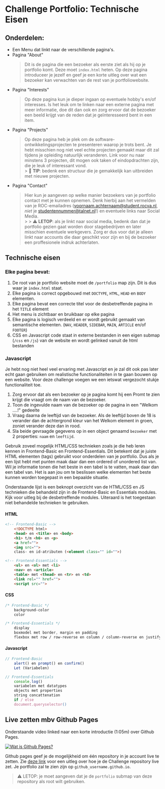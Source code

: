 # Challenge Portfolio: Technische Eisen

## Onderdelen:

- Een Menu dat linkt naar de verschillende pagina's.
- Pagina "About"
    > Dit is de pagina die een bezoeker als eerste ziet als hij op je portfolio komt. Deze moet `index.html` heten. Op deze pagina introduceer je jezelf en geef je een korte uitleg over wat een bezoeker kan verwachten van de rest van je portfoliowebsite.
- Pagina "Interests"
    > Op deze pagina kun je dieper ingaan op eventuele hobby's en/of interesses. Is het leuk om te linken naar een externe pagina met meer informatie, doe dit dan ook en zorg ervoor dat de bezoeker een beeld krijgt van de reden dat je geïnteresseerd bent in een item.
- Pagina "Projects"
    > Op deze pagina heb je plek om de software-ontwikkelingsprojecten te presenteren waarop je trots bent. Je hebt misschien nog niet veel echte projecten gemaakt maar dit zal tijdens je opleiding natuurlijk veranderen. Link voor nu naar minstens 3 projecten, dit mogen ook taken of eindopdrachten zijn, die je leuk of interessant vond.  
        > :rocket: **TIP**: bedenk een structuur die je gemakkelijk kan uitbreiden met nieuwe projecten.
- Pagina "Contact"
    > Hier kun je aangeven op welke manier bezoekers van je portfolio contact met je kunnen opnemen. Denk hierbij aan het vermelden van je ROC-emailadres (voornaam.achternaam@student.rocva.nl, *niet* je studentennummer@talnet.nl!) en eventuele links naar Social Media.  
        > 
        > :warning: **LETOP**: als je linkt naar social media, bedenk dan dat je portfolio gezien gaat worden door stagebedrijven en later misschien eventuele werkgevers. Zorg er dus voor dat je alleen linkt naar accounts die daar geschikt voor zijn en bij de bezoeker een proffesionele indruk achterlaten.
   
## Technische eisen

### Elke pagina bevat:

1. De root van je portfolio website moet de `/portfolio` map zijn. Dit is dus waar je `index.html` staat.
2. Elke pagina is correct opgebouwd met `DOCTYPE`, `HTML`, `HEAD` en `BODY` elementen.
3. Elke pagina bevat een correcte titel voor de desbetreffende pagina in het `TITLE` element
4. Het menu is zichtbaar en bruikbaar op elke pagina 
5. Elke pagina is logisch verdeeld en er wordt gebruikt gemaakt van semantische elementen. (`NAV`, `HEADER`, `SIDEBAR`, `MAIN`, `ARTICLE` en/of `FOOTER`)
6. CSS en Javascript code staat in externe bestanden in een eigen submap (`/css` en `/js`) van de website en wordt gelinked vanuit de html bestanden

### Javascript

Je hebt nog niet heel veel ervaring met Javascript en je zal dit ook pas later echt gaan gebruiken om realistische functionaliteiten in te gaan bouwen op een website. Voor deze challenge voegen we een ietswat vergezocht stukje functionaliteit toe.

1. Zorg ervoor dat als een bezoeker op je pagina komt hij een Promt te zien krijgt die vraagt om de naam van de bezoeker. 
2. Toon de ingevulde naam van de bezoeker op de pagina in een "Welkom ....!" gedeelte
3.  Vraag daarna de leeftijd van de bezoeker. Als de leeftijd boven de 18 is verander dan de achtergrond kleur van het Welkom element in groen, zoniet verander deze dan in rood.
4.  Sla beide gevraagde gegevens op in een object genaamd `bezoeker` met 2 properties: `naam` en `leeftijd`.

Gebruik zoveel mogelijk HTML/CSS technieken zoals je die heb leren kennen in Frontend-Basic en Frontend-Essentials. Dit betekent dat je juiste HTML elementen (tags) gebruikt voor onderdelen van je portfolio. Dus als je een lijst hebt met punten maak daar dan een ordered of unordered list van. Wil je informatie tonen die het beste in een tabel is te vatten, maak daar dan een tabel van. Het is aan jou om te beslissen welke elementen het beste kunnen worden toegepast in een bepaalde situatie.

Onderstaande lijst is een beknopt overzicht van de HTML/CSS en JS technieken die behandeld zijn in de Frontend-Basic en Essentials modules. Kijk voor uitleg bij de desbetreffende modules. Uiteraard is het toegestaan niet behandelde technieken te gebruiken.

#### HTML
```html
<!-- Frontend-Basic -->
    <!DOCTYPE html>
    <head> en <title> en <body>
    <h1> t/m <h6> en <p>
    <a href="">
    <img src="">
    class- en id-atributen (<element class="" id="">)

<!-- Frontend-Essentials -->
    <ul> en <ol> met <li>
    <nav> en <article>
    <table> met <thead> en <tr> en <td>
    <link rel="" href="">
    <script src=""> 
```

#### CSS
```css
/* Frontend-Basic */
    background-color
    color

/* Frontend-Essentials */
    display
    boxmodel met border, margin en padding
    flexbox met row / row-reverse en column / column-reverse en justify-content / align-items
```

#### Javascript
```javascript
// Frontend-Basic
    alert() en prompt() en confirm()
    Let (Variabelen) 

// Frontend-Essentials
    console.log()
    variabelen met datatypes
    objects met properties
    string concattenation
    if / else
    document.queryselector()
```


## Live zetten mbv Github Pages

Onderstaande video linked naar een korte introductie (1:05m) over Github Pages.

[![Wat is Github Pages?](https://img.youtube.com/vi/2MsN8gpT6jY/maxresdefault.jpg)](https://vib.by/v/XyYAbowfq)

Github pages geef je de mogelijkheid om één repository in je account live te zetten. Zie [deze link](gie) voor een uitleg over hoe je de Challenge repository live zet. Je portfolio zal te zien zijn op `github_username.github.io`.
>
> :warning: LETOP: je moet aangeven dat je de `portfolio` submap van deze repository als root wilt gebruiken. 